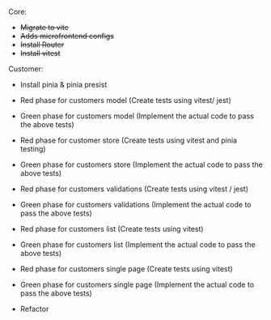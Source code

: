 Core:

- ~~Migrate to vite~~
- ~~Adds microfrontend configs~~
- ~~Install Router~~
- ~~Install vitest~~

Customer:

- Install pinia & pinia presist

- Red phase for customers model (Create tests using vitest/ jest)
- Green phase for customers model (Implement the actual code to pass the above tests)

- Red phase for customer store (Create tests using vitest and pinia testing)
- Green phase for customers store (Implement the actual code to pass the above tests)

- Red phase for customers validations (Create tests using vitest / jest)
- Green phase for customers validations (Implement the actual code to pass the above tests)

- Red phase for customers list (Create tests using vitest)
- Green phase for customers list (Implement the actual code to pass the above tests)

- Red phase for customers single page (Create tests using vitest)
- Green phase for customers single page (Implement the actual code to pass the above tests)

- Refactor

